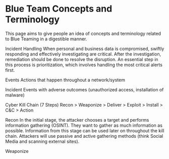 # Blue Team Concepts and Terminology

This page aims to give people an idea of concepts and terminology related to Blue Teaming in a digestible manner.

Incident Handling
When personal and business data is compromised, swiftly responding and effectively investigating are critical. After the investigation, remediation should be done to resolve the disruption. An essential step in this process is prioritization, which involves handling the most critical alerts first. 

Events
Actions that happen throughout a network/system

Incident
Events with adverse outcomes (unauthorized access, installation of malware)

Cyber Kill Chain (7 Steps)
Recon > Weaponize > Deliver > Exploit > Install > C&C > Action

Recon
In the initial stage, the attacker chooses a target and performs information gathering (OSINT). They want to gather as much information as possible. Information from this stage can be used later on throughout the kill chain. Attackers will use passive and active gathering methods (think Social Media and scanning external sites).

Weaponize

